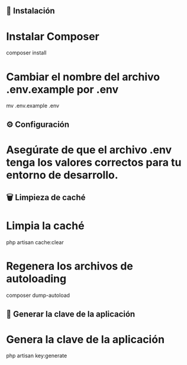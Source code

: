 ## 🚀 Instalación

# Instalar Composer
composer install

# Cambiar el nombre del archivo .env.example por .env
mv .env.example .env

## ⚙️ Configuración

# Asegúrate de que el archivo .env tenga los valores correctos para tu entorno de desarrollo.

## 🗑️ Limpieza de caché

# Limpia la caché
php artisan cache:clear

# Regenera los archivos de autoloading
composer dump-autoload

## 🔑 Generar la clave de la aplicación

# Genera la clave de la aplicación
php artisan key:generate
